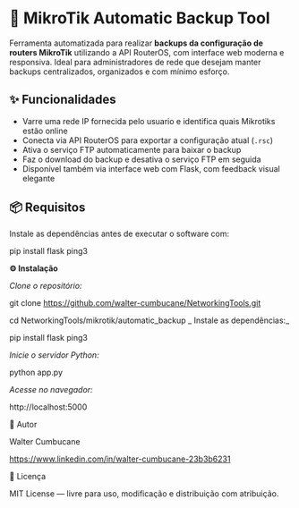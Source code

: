 # 🔄 MikroTik Automatic Backup Tool

Ferramenta automatizada para realizar **backups da configuração de routers MikroTik** utilizando a API RouterOS, com interface web moderna e responsiva. Ideal para administradores de rede que desejam manter backups centralizados, organizados e com mínimo esforço.

## ✨ Funcionalidades

- Varre uma rede IP fornecida pelo usuario e identifica quais Mikrotiks estão online
- Conecta via API RouterOS para exportar a configuração atual (`.rsc`)
- Ativa o serviço FTP automaticamente para baixar o backup
- Faz o download do backup e desativa o serviço FTP em seguida
- Disponível também via interface web com Flask, com feedback visual elegante

## 📦 Requisitos

Instale as dependências antes de executar o software com:

pip install flask ping3

**⚙️ Instalação**

_Clone o repositório:_

git clone https://github.com/walter-cumbucane/NetworkingTools.git

cd NetworkingTools/mikrotik/automatic_backup
_
Instale as dependências:_

pip install flask ping3

_Inicie o servidor Python:_

python app.py

_Acesse no navegador:_

http://localhost:5000


🙋 Autor

Walter Cumbucane

https://www.linkedin.com/in/walter-cumbucane-23b3b6231



📄 Licença

MIT License — livre para uso, modificação e distribuição com atribuição.




